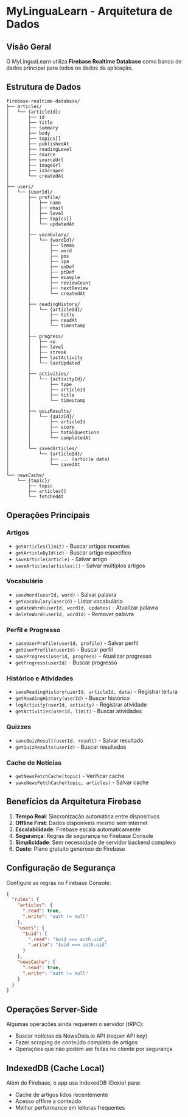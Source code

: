 # MyLinguaLearn - Arquitetura de Dados

## Visão Geral

O MyLinguaLearn utiliza **Firebase Realtime Database** como banco de dados principal para todos os dados da aplicação.

## Estrutura de Dados

```
firebase-realtime-database/
├── articles/
│   └── {articleId}/
│       ├── id
│       ├── title
│       ├── summary
│       ├── body
│       ├── topics[]
│       ├── publishedAt
│       ├── readingLevel
│       ├── source
│       ├── sourceUrl
│       ├── imageUrl
│       ├── isScraped
│       └── createdAt
│
├── users/
│   └── {userId}/
│       ├── profile/
│       │   ├── name
│       │   ├── email
│       │   ├── level
│       │   ├── topics[]
│       │   └── updatedAt
│       │
│       ├── vocabulary/
│       │   └── {wordId}/
│       │       ├── lemma
│       │       ├── word
│       │       ├── pos
│       │       ├── ipa
│       │       ├── enDef
│       │       ├── ptDef
│       │       ├── example
│       │       ├── reviewCount
│       │       ├── nextReview
│       │       └── createdAt
│       │
│       ├── readingHistory/
│       │   └── {articleId}/
│       │       ├── title
│       │       ├── readAt
│       │       └── timestamp
│       │
│       ├── progress/
│       │   ├── xp
│       │   ├── level
│       │   ├── streak
│       │   ├── lastActivity
│       │   └── lastUpdated
│       │
│       ├── activities/
│       │   └── {activityId}/
│       │       ├── type
│       │       ├── articleId
│       │       ├── title
│       │       └── timestamp
│       │
│       ├── quizResults/
│       │   └── {quizId}/
│       │       ├── articleId
│       │       ├── score
│       │       ├── totalQuestions
│       │       └── completedAt
│       │
│       └── savedArticles/
│           └── {articleId}/
│               ├── ... (article data)
│               └── savedAt
│
└── newsCache/
    └── {topic}/
        ├── topic
        ├── articles[]
        └── fetchedAt
```

## Operações Principais

### Artigos
- `getArticles(limit)` - Buscar artigos recentes
- `getArticleById(id)` - Buscar artigo específico
- `saveArticle(article)` - Salvar artigo
- `saveArticles(articles[])` - Salvar múltiplos artigos

### Vocabulário
- `saveWord(userId, word)` - Salvar palavra
- `getVocabulary(userId)` - Listar vocabulário
- `updateWord(userId, wordId, updates)` - Atualizar palavra
- `deleteWord(userId, wordId)` - Remover palavra

### Perfil e Progresso
- `saveUserProfile(userId, profile)` - Salvar perfil
- `getUserProfile(userId)` - Buscar perfil
- `saveProgress(userId, progress)` - Atualizar progresso
- `getProgress(userId)` - Buscar progresso

### Histórico e Atividades
- `saveReadingHistory(userId, articleId, data)` - Registrar leitura
- `getReadingHistory(userId)` - Buscar histórico
- `logActivity(userId, activity)` - Registrar atividade
- `getActivities(userId, limit)` - Buscar atividades

### Quizzes
- `saveQuizResult(userId, result)` - Salvar resultado
- `getQuizResults(userId)` - Buscar resultados

### Cache de Notícias
- `getNewsFetchCache(topic)` - Verificar cache
- `saveNewsFetchCache(topic, articles)` - Salvar cache

## Benefícios da Arquitetura Firebase

1. **Tempo Real**: Sincronização automática entre dispositivos
2. **Offline First**: Dados disponíveis mesmo sem internet
3. **Escalabilidade**: Firebase escala automaticamente
4. **Segurança**: Regras de segurança no Firebase Console
5. **Simplicidade**: Sem necessidade de servidor backend complexo
6. **Custo**: Plano gratuito generoso do Firebase

## Configuração de Segurança

Configure as regras no Firebase Console:

```json
{
  "rules": {
    "articles": {
      ".read": true,
      ".write": "auth != null"
    },
    "users": {
      "$uid": {
        ".read": "$uid === auth.uid",
        ".write": "$uid === auth.uid"
      }
    },
    "newsCache": {
      ".read": true,
      ".write": "auth != null"
    }
  }
}
```

## Operações Server-Side

Algumas operações ainda requerem o servidor (tRPC):
- Buscar notícias da NewsData.io API (requer API key)
- Fazer scraping de conteúdo completo de artigos
- Operações que não podem ser feitas no cliente por segurança

## IndexedDB (Cache Local)

Além do Firebase, o app usa IndexedDB (Dexie) para:
- Cache de artigos lidos recentemente
- Acesso offline a conteúdo
- Melhor performance em leituras frequentes

